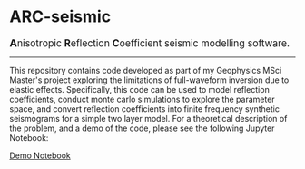 # ARC-seismic

<span style="font-size:larger;"><b><span style="font-size:large;">A</span></b>nisotropic <b>R</b>eflection <b>C</b>oefficient seismic modelling software.</span>
***

This repository contains code developed as part of my Geophysics MSci Master's project exploring the limitations of full-waveform inversion due to elastic effects. Specifically, this code can be used to model reflection coefficients, conduct monte carlo simulations to explore the parameter space, and convert reflection coefficients into finite frequency synthetic seismograms for a simple two layer model. For a theoretical description of the problem, and a demo of the code, please see the following Jupyter Notebook:

[Demo Notebook](https://nbviewer.jupyter.org/github/GeorgeWilliamStrong/ARC-Seismic/blob/main/ARC-seismic%20demo.ipynb?flush_cache=true)
